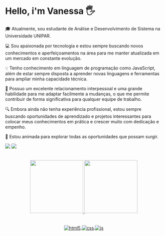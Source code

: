 # Hello, i'm Vanessa 🖐


🎓 Atualmente, sou estudante de Análise e Desenvolvimento de Sistema na Universidade UNIPAR.

💻 Sou apaixonada por tecnologia e estou sempre buscando novos conhecimentos e aperfeiçoamentos na área para me manter atualizada em um mercado em constante evolução.

💡 Tenho conhecimento em linguagem de programação como JavaScript, além de estar sempre disposta a aprender novas linguagens e ferramentas para ampliar minha capacidade técnica.

🤝 Possuo um excelente relacionamento interpessoal e uma grande habilidade para me adaptar facilmente a mudanças, o que me permite contribuir de forma significativa para qualquer equipe de trabalho.

🔍 Embora ainda não tenha experiência profissional, estou sempre buscando oportunidades de aprendizado e projetos interessantes para colocar meus conhecimentos em prática e crescer muito com dedicação e empenho.

🚀 Estou animada para explorar todas as oportunidades que possam surgir.



 <div> 
  <a href = "mailto:vanessadeoliveiracardosooo@gmail.com"><img src="https://img.shields.io/badge/-Gmail-%23333?style=for-the-badge&logo=gmail&logoColor=white" target="_blank"></a>
  <a href="https://www.linkedin.com/in/vanessa-de-oliveira-cardoso-327014226/"><img src="https://img.shields.io/badge/LinkedIn-0077B5?style=for-the-badge&logo=linkedin&logoColor=white" target="_blank"></a>
  </div>



<br>
<br>



<div align="center">
  <a href="https://github.com/NessaOCardoso">
  <img height="170em" src="https://github-readme-stats.vercel.app/api?username=NessaOCardoso&show_icons=true&theme=apprentice&include_all_commits=true&count_private=true"/>
  <img height="170em" src="https://github-readme-stats.vercel.app/api/top-langs/?username=NessaOCardoso&layout=compact&langs_count=7&theme=apprentice"/>
</div>


<br>
 <br>
 



 
 <div align="center">
  <img align="center" alt="html5" src="https://img.shields.io/badge/HTML5-E34F26?style=for-the-badge&logo=html5&logoColor=white" />
  <img align="center" alt="css" src="https://img.shields.io/badge/CSS3-1572B6?style=for-the-badge&logo=css3&logoColor=white" />
  <img align="center" alt="js" src="https://img.shields.io/badge/JavaScript-F7DF1E?style=for-the-badge&logo=javascript&logoColor=black" /> </div>
  
  
